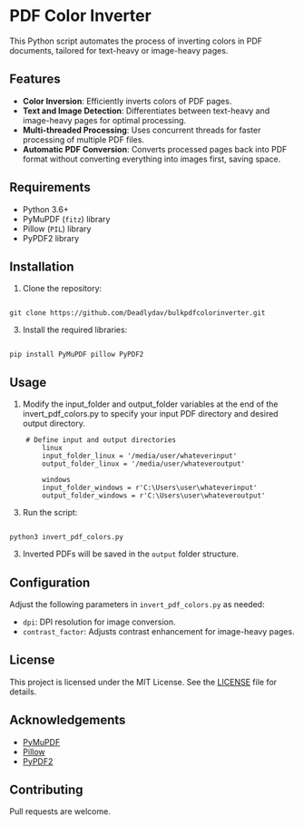 # PDF Color Inverter

This Python script automates the process of inverting colors in PDF documents, tailored for text-heavy or image-heavy pages.

## Features

- **Color Inversion**: Efficiently inverts colors of PDF pages.
- **Text and Image Detection**: Differentiates between text-heavy and image-heavy pages for optimal processing.
- **Multi-threaded Processing**: Uses concurrent threads for faster processing of multiple PDF files.
- **Automatic PDF Conversion**: Converts processed pages back into PDF format without converting everything into images first, saving space.

## Requirements

- Python 3.6+
- PyMuPDF (`fitz`) library
- Pillow (`PIL`) library
- PyPDF2 library

## Installation

1. Clone the repository:
```

git clone https://github.com/Deadlydav/bulkpdfcolorinverter.git

```

3. Install the required libraries:
```

pip install PyMuPDF pillow PyPDF2

```

## Usage

1. Modify the input_folder and output_folder variables at the end of the invert_pdf_colors.py to specify your input PDF directory and desired output directory.
```
    # Define input and output directories
        linux
        input_folder_linux = '/media/user/whateverinput'
        output_folder_linux = '/media/user/whateveroutput'

        windows
        input_folder_windows = r'C:\Users\user\whateverinput'
        output_folder_windows = r'C:\Users\user\whateveroutput'
```

3. Run the script:
```

python3 invert_pdf_colors.py

```


3. Inverted PDFs will be saved in the `output` folder structure.

## Configuration

Adjust the following parameters in `invert_pdf_colors.py` as needed:

- `dpi`: DPI resolution for image conversion.
- `contrast_factor`: Adjusts contrast enhancement for image-heavy pages.

## License

This project is licensed under the MIT License. See the [LICENSE](LICENSE) file for details.

## Acknowledgements

- [PyMuPDF](https://pypi.org/project/PyMuPDF/)
- [Pillow](https://pypi.org/project/Pillow/)
- [PyPDF2](https://pypi.org/project/PyPDF2/)

## Contributing

Pull requests are welcome.
